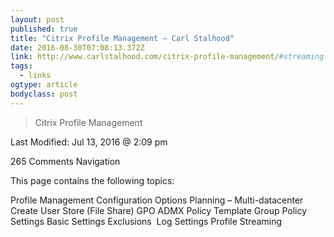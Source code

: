 ```yaml
---
layout: post 
published: true 
title: "Citrix Profile Management – Carl Stalhood" 
date: 2016-08-30T07:08:13.372Z 
link: http://www.carlstalhood.com/citrix-profile-management/#streaming 
tags:
  - links
ogtype: article 
bodyclass: post 
---
```


> Citrix Profile Management

Last Modified: Jul 13, 2016 @ 2:09 pm

 265 Comments
Navigation

This page contains the following topics:

Profile Management Configuration Options
Planning – Multi-datacenter
Create User Store (File Share)
GPO ADMX Policy Template
Group Policy Settings
Basic Settings
Exclusions  
Log Settings
Profile Streaming